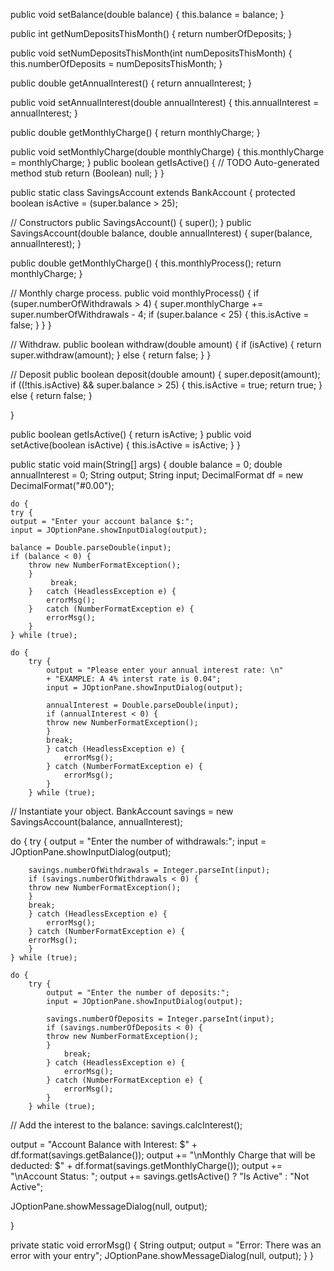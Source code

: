 public void setBalance(double balance) { 
    this.balance = balance; 
} 

public int getNumDepositsThisMonth() { 
    return numberOfDeposits; 
} 

public void setNumDepositsThisMonth(int numDepositsThisMonth) { 
    this.numberOfDeposits = numDepositsThisMonth; 
} 

public double getAnnualInterest() { 
    return annualInterest; 
} 

public void setAnnualInterest(double annualInterest) { 
    this.annualInterest = annualInterest; 
} 

public double getMonthlyCharge() { 
    return monthlyCharge; 
} 

public void setMonthlyCharge(double monthlyCharge) { 
    this.monthlyCharge = monthlyCharge; 
} 
public boolean getIsActive() { 
// TODO Auto-generated method stub return (Boolean) null; } }

public static class SavingsAccount extends BankAccount { 
protected boolean isActive = (super.balance > 25); 

// Constructors 
public SavingsAccount() { 
    super(); 
} 
public SavingsAccount(double balance, double annualInterest) { 
    super(balance, annualInterest); 
} 

public double getMonthlyCharge() { 
    this.monthlyProcess(); 
    return monthlyCharge; 
} 

// Monthly charge process. 
public void monthlyProcess() { 
    if (super.numberOfWithdrawals > 4) { 
    super.monthlyCharge += super.numberOfWithdrawals - 4; 
        if (super.balance < 25) { 
            this.isActive = false; 
        } 
    } 
}   

// Withdraw. 
public boolean withdraw(double amount) { 
    if (isActive) { 
        return super.withdraw(amount); 
    } else { 
        return false; 
    } 
} 

// Deposit 
public boolean deposit(double amount) { 
    super.deposit(amount); 
    if ((!this.isActive) && super.balance > 25) { 
        this.isActive = true; 
        return true; 
    } else { 
    return false; 
    } 

} 

public boolean getIsActive() { 
    return isActive; 
} 
public void setActive(boolean isActive) { 
    this.isActive = isActive; 
} 
}

public static void main(String[] args) { 
    double balance = 0; 
    double annualInterest = 0; 
    String output; 
    String input; 
    DecimalFormat df = new DecimalFormat("#0.00"); 

    do { 
    try { 
    output = "Enter your account balance $:"; 
    input = JOptionPane.showInputDialog(output); 

    balance = Double.parseDouble(input); 
    if (balance < 0) { 
        throw new NumberFormatException(); 
        } 
             break; 
        }   catch (HeadlessException e) { 
            errorMsg(); 
        }   catch (NumberFormatException e) { 
            errorMsg(); 
        } 
    } while (true); 

    do { 
        try { 
            output = "Please enter your annual interest rate: \n" 
            + "EXAMPLE: A 4% interst rate is 0.04"; 
            input = JOptionPane.showInputDialog(output); 

            annualInterest = Double.parseDouble(input); 
            if (annualInterest < 0) { 
            throw new NumberFormatException(); 
            } 
            break; 
            } catch (HeadlessException e) { 
                errorMsg(); 
            } catch (NumberFormatException e) { 
                errorMsg(); 
            } 
        } while (true); 

// Instantiate your object. 
BankAccount savings = new SavingsAccount(balance, annualInterest); 

do { 
    try { 
        output = "Enter the number of withdrawals:"; 
        input = JOptionPane.showInputDialog(output); 

        savings.numberOfWithdrawals = Integer.parseInt(input); 
        if (savings.numberOfWithdrawals < 0) { 
        throw new NumberFormatException(); 
        } 
        break; 
        } catch (HeadlessException e) { 
            errorMsg(); 
        } catch (NumberFormatException e) { 
        errorMsg(); 
        } 
    } while (true); 

    do { 
        try { 
            output = "Enter the number of deposits:"; 
            input = JOptionPane.showInputDialog(output); 

            savings.numberOfDeposits = Integer.parseInt(input); 
            if (savings.numberOfDeposits < 0) { 
            throw new NumberFormatException(); 
            } 
                break; 
            } catch (HeadlessException e) { 
                errorMsg(); 
            } catch (NumberFormatException e) { 
                errorMsg(); 
            } 
        } while (true); 

// Add the interest to the balance: 
savings.calcInterest(); 

output = "Account Balance with Interest: $" + df.format(savings.getBalance()); 
output += "\nMonthly Charge that will be deducted: $" + df.format(savings.getMonthlyCharge()); 
output += "\nAccount Status: "; 
output += savings.getIsActive() ? "Is Active" : "Not Active"; 

JOptionPane.showMessageDialog(null, output); 

} 

private static void errorMsg() { 
    String output; 
    output = "Error: There was an error with your entry"; 
    JOptionPane.showMessageDialog(null, output); 
} 
}
